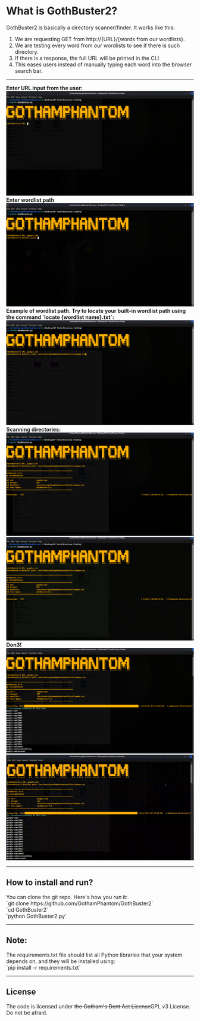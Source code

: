 <h1>What is GothBuster2?</h1>
GothBuster2 is basically a directory scanner/finder. It works like this:

1. We are requesting GET from http://{URL}/{words from our wordlists}.
2. We are testing every word from our wordlists to see if there is such directory.
3. If there is a response, the full URL will be printed in the CLI
4. This eases users instead of manually typing each word into the browser search bar.
<hr>
<b>Enter URL input from the user:</b>
<img src="https://raw.githubusercontent.com/GothamPhantom/GothBuster2/main/images/GothBuster2%20001.png?token=GHSAT0AAAAAACA3XU6S5ZKZE2VMO7G3A5OQZBMV5AQ">
<br>
<b>Enter wordlist path</b>
<img src="https://raw.githubusercontent.com/GothamPhantom/GothBuster2/main/images/GothBuster2%20002.png?token=GHSAT0AAAAAACA3XU6SN2QWU7WARAZH3XQGZBMV6JA">
<br>
<b>Example of wordlist path. Try to locate your built-in wordlist path using the command `locate {wordlist name}.txt`:</b>
<img src="https://raw.githubusercontent.com/GothamPhantom/GothBuster2/main/images/GothBuster2%20003.png?token=GHSAT0AAAAAACA3XU6SICQNCEFGXZD5UI4EZBMV6WQ">
<br>
<b>Scanning directories:</b>
<img src="https://raw.githubusercontent.com/GothamPhantom/GothBuster2/main/images/GothBuster2%20004.png?token=GHSAT0AAAAAACA3XU6TIYZOFOMXS7T4FPZIZBMV7DA">
<img src="https://raw.githubusercontent.com/GothamPhantom/GothBuster2/main/images/GothBuster2%20005.gif?token=GHSAT0AAAAAACA3XU6TX6QNLWKJSZBHQ7GEZBMV7PA">
<br>
<b>Don3!</b>
<img src="https://raw.githubusercontent.com/GothamPhantom/GothBuster2/main/images/GothBuster2%20006.png?token=GHSAT0AAAAAACA3XU6T6RHZ4QU6RHTMF7RYZBMV76Q">
<img src="https://raw.githubusercontent.com/GothamPhantom/GothBuster2/main/images/GothBuster2%20007.gif?token=GHSAT0AAAAAACA3XU6S3KEIXR764K4K3ZZEZBMWAKA">
<hr>
<h2>How to install and run?</h2>
You can clone the git repo. Here's how you run it:
<br>
`git clone https://github.com/GothamPhantom/GothBuster2`
<br>
`cd GothBuster2`
<br>
`python GothBuster2.py`
<hr>
<h2>Note:</h2>
The requirements.txt file should list all Python libraries that your system depends on, and they will be installed using:
<br>
`pip install -r requirements.txt`
<hr>
<h2>License</h2>
The code is licensed under <s>the Gotham's Dent Act License</s>GPL v3 License. Do not be afraid.
